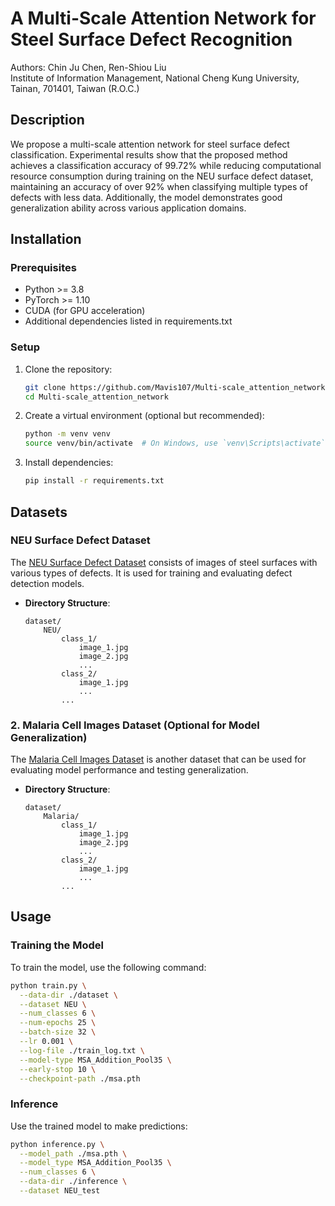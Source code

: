 # A Multi-Scale Attention Network for Steel Surface Defect Recognition
Authors: Chin Ju Chen, Ren-Shiou Liu  
Institute of Information Management, National Cheng Kung University, Tainan, 701401, Taiwan (R.O.C.)


## Description

We propose a multi-scale attention network for steel surface defect classification. Experimental results show that the proposed method achieves a classification accuracy of 99.72% while reducing computational resource consumption during training on the NEU surface defect dataset, maintaining an accuracy of over 92% when classifying multiple types of defects with less data. Additionally, the model demonstrates good generalization ability across various application domains.

## Installation

### Prerequisites

- Python >= 3.8
- PyTorch >= 1.10
- CUDA (for GPU acceleration)
- Additional dependencies listed in requirements.txt

### Setup

1. Clone the repository:
    ```bash
    git clone https://github.com/Mavis107/Multi-scale_attention_network.git
    cd Multi-scale_attention_network
    ```

2. Create a virtual environment (optional but recommended):
    ```bash
    python -m venv venv
    source venv/bin/activate  # On Windows, use `venv\Scripts\activate`
    ```

3. Install dependencies:
    ```bash
    pip install -r requirements.txt
    ```

## Datasets

### **NEU Surface Defect Dataset**

The [NEU Surface Defect Dataset](https://www.kaggle.com/datasets/kaustubhdikshit/neu-surface-defect-database) consists of images of steel surfaces with various types of defects. It is used for training and evaluating defect detection models.

- **Directory Structure**:
    ```
    dataset/
        NEU/
            class_1/
                image_1.jpg
                image_2.jpg
                ...
            class_2/
                image_1.jpg
                ...
            ...
    ```

### 2. **Malaria Cell Images Dataset (Optional for Model Generalization)**

The [Malaria Cell Images Dataset](https://www.kaggle.com/datasets/iarunava/cell-images-for-detecting-malaria) is another dataset that can be used for evaluating model performance and testing generalization.

- **Directory Structure**:
    ```
    dataset/
        Malaria/
            class_1/
                image_1.jpg
                image_2.jpg
                ...
            class_2/
                image_1.jpg
                ...
            ...
    ```

## Usage

### Training the Model
To train the model, use the following command:
```bash
python train.py \
  --data-dir ./dataset \
  --dataset NEU \
  --num_classes 6 \
  --num-epochs 25 \
  --batch-size 32 \
  --lr 0.001 \
  --log-file ./train_log.txt \
  --model-type MSA_Addition_Pool35 \
  --early-stop 10 \
  --checkpoint-path ./msa.pth
```



### Inference
Use the trained model to make predictions:

```bash
python inference.py \
  --model_path ./msa.pth \
  --model_type MSA_Addition_Pool35 \
  --num_classes 6 \
  --data-dir ./inference \
  --dataset NEU_test
```


